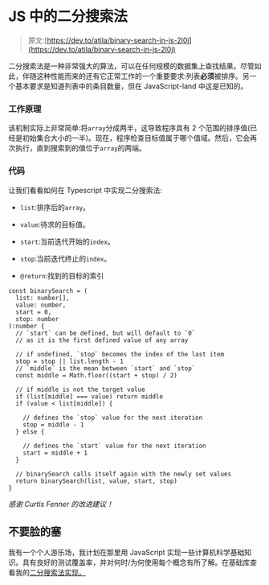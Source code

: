 # JS 中的二分搜索法

> 原文:[https://dev.to/atila/binary-search-in-js-2l0j](https://dev.to/atila/binary-search-in-js-2l0j)

二分搜索法是一种非常强大的算法，可以在任何规模的数据集上查找结果。尽管如此，伴随这种性能而来的还有它正常工作的一个重要要求:列表**必须**被排序。另一个基本要求是知道列表中的条目数量，但在 JavaScript-land 中这是已知的。

### [](#how-it-works)工作原理

该机制实际上非常简单:将`array`分成两半，这导致程序具有 2 个范围的排序值(已经是初始集合大小的一半)。现在，程序检查目标值属于哪个值域。然后，它会再次执行，直到搜索到的值位于`array`的两端。

### [](#the-code)代码

让我们看看如何在 Typescript 中实现二分搜索法:

*   `list`:排序后的`array`。
*   `value`:待求的目标值。
*   `start`:当前迭代开始的`index`。
*   `stop`:当前迭代终止的`index`。

*   `@return`:找到的目标的索引

```
const binarySearch = (
  list: number[],
  value: number,
  start = 0,
  stop: number
):number {
  // `start` can be defined, but will default to `0`
  // as it is the first defined value of any array

  // if undefined, `stop` becomes the index of the last item
  stop = stop || list.length - 1
  // `middle` is the mean between `start` and `stop`
  const middle = Math.floor((start + stop) / 2)

  // if middle is not the target value
  if (list[middle] === value) return middle
  if (value < list[middle]) {

    // defines the `stop` value for the next iteration
    stop = middle - 1
  } else {

    // defines the `start` value for the next iteration
    start = middle + 1
  }

  // binarySearch calls itself again with the newly set values
  return binarySearch(list, value, start, stop)
} 
```

*感谢 Curtis Fenner 的改进建议！*

## [](#shameless-plug)不要脸的塞

我有一个个人游乐场，我计划在那里用 JavaScript 实现一些计算机科学基础知识。具有良好的测试覆盖率，并对何时/为何使用每个概念有所了解。在基础库查看我的[二分搜索法实现。](https://github.com/atilafassina/fundamentals/blob/master/src/binarySearch/index.js)
